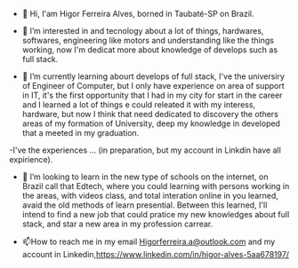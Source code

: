 - 👋 Hi, I'am Higor Ferreira Alves, borned in Taubaté-SP on Brazil. 
 
- 👀 I’m interested in and tecnology about a lot of things, hardwares, softwares, engineering like motors and understanding like the things working, now I'm dedicat more about knowledge of develops such as full stack.

- 🌱  I’m currently learning abourt develops of full stack, I've the universiry of Engineer  of Computer, but I only have experience on area of support in IT, it's the first opportunity that I had in my city for start in the  career and I learned a lot of things e could releated it with my interess, hardware, but now I think that need dedicated to discovery the others areas of my formation of University, deep my knowledge in developed that a meeted in my graduation.

-I've the experiences ... (in preparation, but my account in Linkdin have all expirience).

- 💞️ I’m looking to learn in the new type of schools on the internet, on Brazil call that Edtech, where you could learning with persons working in the areas, with videos class, and total interation online in you learned, avaid the old methods of learn presential.
Between this learned, I'll intend to find a new job that could pratice my new knowledges about full stack, and star a new area in my profession carrear.

- 📫How to reach me in my email Higorferreira.a@outlook.com and my account in Linkedin,https://www.linkedin.com/in/higor-alves-5aa678197/
